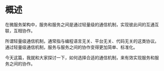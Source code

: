 # 概述

在微服务架构中，服务和服务之间是通过轻量级的通信机制，实现彼此间的互通互联，互相协作。

所谓轻量级通信机制，通常指与编程语言无关、平台无关、代码无关的这类协议。通过轻量级通信机制，服务与服务之间的协作变得更加简单、标准化。

今天这篇，我就和大家探讨一下，如何选择合适的通信机制，来有效实现服务和服务之间的协作。

